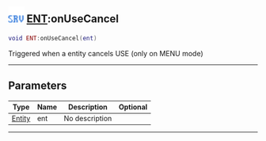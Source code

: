 ## <img src="../../.gitbook/assets/server.png" width="32" height="32" /> [ENT](../ent/README.md):onUseCancel

```lua
void ENT:onUseCancel(ent)
```

Triggered when a entity cancels USE (only on MENU mode)<br>

-----------------
## Parameters

| Type   | Name | Description | Optional |
| ------ | ---- | ----------- | -------: |
| [Entity](../entity/README.md) | ent | No description |  |


--------